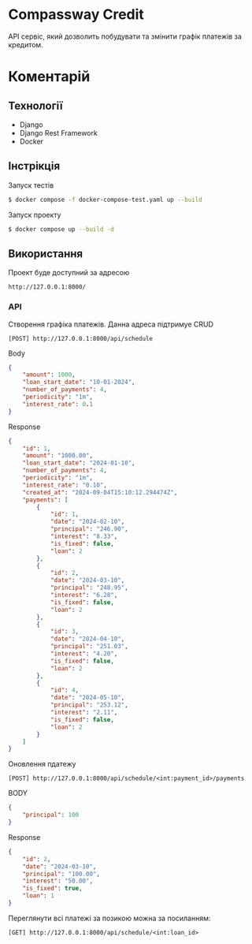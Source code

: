 # Compassway Credit
API сервіс, який дозволить побудувати та змінити графік платежів за кредитом.

# Коментарій

## Технології
- Django
- Django Rest Framework
- Docker

## Інстрікція

Запуск тестів
```sh
$ docker compose -f docker-compose-test.yaml up --build
```
Запуск проекту
```sh
$ docker compose up --build -d
```
## Використання

Проект буде доступний за адресою 
```
http://127.0.0.1:8000/
```

### API
Створення графіка платежів. Данна адреса підтримуе CRUD
```
[POST] http://127.0.0.1:8000/api/schedule
```

Body
```json
{
	"amount": 1000,
	"loan_start_date": "10-01-2024",
	"number_of_payments": 4,
	"periodicity": "1m",
	"interest_rate": 0.1
}
```
Response
```json
{
    "id": 1,
    "amount": "1000.00",
    "loan_start_date": "2024-01-10",
    "number_of_payments": 4,
    "periodicity": "1m",
    "interest_rate": "0.10",
    "created_at": "2024-09-04T15:10:12.294474Z",
    "payments": [
        {
            "id": 1,
            "date": "2024-02-10",
            "principal": "246.90",
            "interest": "8.33",
            "is_fixed": false,
            "loan": 2
        },
        {
            "id": 2,
            "date": "2024-03-10",
            "principal": "248.95",
            "interest": "6.28",
            "is_fixed": false,
            "loan": 2
        },
        {
            "id": 3,
            "date": "2024-04-10",
            "principal": "251.03",
            "interest": "4.20",
            "is_fixed": false,
            "loan": 2
        },
        {
            "id": 4,
            "date": "2024-05-10",
            "principal": "253.12",
            "interest": "2.11",
            "is_fixed": false,
            "loan": 2
        }
    ]
}
```
Оновлення пдатежу
```
[POST] http://127.0.0.1:8000/api/schedule/<int:payment_id>/payments
```
BODY
```json
{
    "principal": 100
}
```
Response
```json
{
    "id": 2,
    "date": "2024-03-10",
    "principal": "100.00",
    "interest": "50.00",
    "is_fixed": true,
    "loan": 1
}
```

Переглянути всі платежі за позикою можна за посиланням:
```
[GET] http://127.0.0.1:8000/api/schedule/<int:loan_id>
```